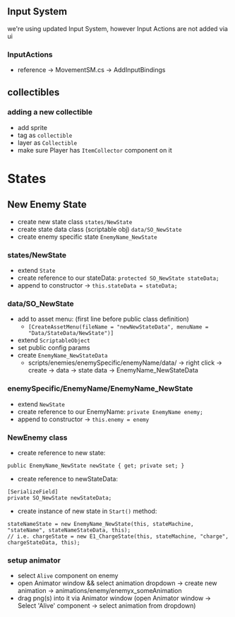 ## Input System
we're using updated Input System, however Input Actions are not added via ui

### InputActions
- reference -> MovementSM.cs -> AddInputBindings

## collectibles

### adding a new collectible
- add sprite
- tag as `collectible`
- layer as `Collectible`
- make sure Player has `ItemCollector` component on it


# States

## New Enemy State
- create new state class `states/NewState`
- create state data class (scriptable obj) `data/SO_NewState`
- create enemy specific state `EnemyName_NewState`

### states/NewState
- extend `State`
- create reference to our stateData: `protected SO_NewState stateData;`
- append to constructor -> `this.stateData = stateData;`

### data/SO_NewState
- add to asset menu: (first line before public class definition) 
  - `[CreateAssetMenu(fileName = "newNewStateData", menuName = "Data/StateData/NewState")]`
- extend `ScriptableObject`
- set public config params
- create `EnemyName_NewStateData` 
  - scripts/enemies/enemySpecific/enemyName/data/ -> right click -> create -> data -> state data -> EnemyName_NewStateData

### enemySpecific/EnemyName/EnemyName_NewState
- extend `NewState`
- create reference to our EnemyName: `private EnemyName enemy;`
- append to constructor -> `this.enemy = enemy`

### NewEnemy class
- create reference to new state: 
```
public EnemyName_NewState newState { get; private set; }
```
- create reference to newStateData:
```
[SerializeField]
private SO_NewState newStateData;
```
- create instance of new state in `Start()` method:
```
stateNameState = new EnemyName_NewState(this, stateMachine, "stateName", stateNameStateData, this);
// i.e. chargeState = new E1_ChargeState(this, stateMachine, "charge", chargeStateData, this);
```

### setup animator
  - select `Alive` component on enemy
  - open Animator window && select animation dropdown -> create new animation -> animations/enemy/enemyx_someAnimation
  - drag png(s) into it via Animator window (open Animator window -> Select 'Alive' component -> select animation from dropdown)